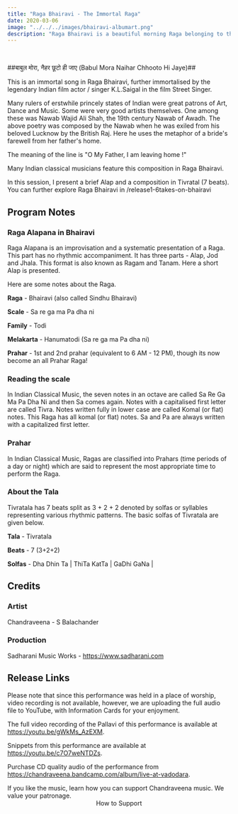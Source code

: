 ```yaml
---
title: "Raga Bhairavi - The Immortal Raga"
date: 2020-03-06
image: "../../../images/bhairavi-albumart.png"
description: "Raga Bhairavi is a beautiful morning Raga belonging to the Todi family of Ragas.  Mishra Bhairavi is a popular variety in which notes other than the scale are taken, and a different perspective to the Raga is given."
---
```


<you-tube videoid="r5tTK2m-pgc"></you-tube>
<br>

##बाबुल मोरा, नैहर छूटो ही जाए (Babul Mora Naihar Chhooto Hi Jaye)##

This is an immortal song in Raga Bhairavi, further immortalised by the legendary Indian film actor / singer K.L.Saigal in the film Street Singer.

Many rulers of erstwhile princely states of Indian were great patrons of Art, Dance and Music. Some were very good artists themselves. One among these was Nawab Wajid Ali Shah, the 19th century Nawab of Awadh. The above poetry was composed by the Nawab when he was exiled from his beloved Lucknow by the British Raj. Here he uses the metaphor of a bride's farewell from her father's home.

The meaning of the line is "O My Father, I am leaving home !"

Many Indian classical musicians feature this composition in Raga Bhairavi.

In this session, I present a brief Alap and a composition in Tivratal (7 beats). You can further explore Raga Bhairavi in /release1-6takes-on-bhairavi

## Program Notes

### Raga Alapana in Bhairavi
Raga Alapana is an improvisation and a systematic presentation of a Raga. This part has no rhythmic accompaniment. It has three parts - Alap, Jod and Jhala. This format is also known as Ragam and Tanam. Here a short Alap is presented.

Here are some notes about the Raga.

**Raga** - Bhairavi (also called Sindhu Bhairavi)

**Scale** - Sa re ga ma Pa dha ni

**Family** - Todi

**Melakarta** - Hanumatodi (Sa re ga ma Pa dha ni)

**Prahar** - 1st and 2nd prahar (equivalent to 6 AM - 12 PM), though its now become an all Prahar Raga!

### Reading the scale
In Indian Classical Music, the seven notes in an octave are called Sa Re Ga Ma Pa Dha Ni and then Sa comes again. Notes with a capitalised first letter are called Tivra. Notes written fully in lower case are called Komal (or flat) notes. This Raga has all komal (or flat) notes. Sa and Pa are always written with a capitalized first letter.

### Prahar
In Indian Classical Music, Ragas are classified into Prahars (time periods of a day or night) which are said to represent the most appropriate time to perform the Raga.

### About the Tala

Tivratala has 7 beats split as 3 + 2 + 2 denoted by solfas or syllables representing various rhythmic patterns. The basic solfas of Tivratala are given below.

**Tala** - Tivratala

**Beats** - 7 (3+2+2)

**Solfas** - Dha Dhin Ta | ThiTa KatTa | GaDhi GaNa |


## Credits
### Artist
Chandraveena - S Balachander

### Production
Sadharani Music Works - https://www.sadharani.com

## Release Links

Please note that since this performance was held in a place of worship, video recording is not available, however, we are uploading the full audio file to YouTube, with Information Cards for your enjoyment.

The full video recording of the Pallavi of this performance is available at https://youtu.be/gWkMs_AzEXM.

Snippets from this performance are available at https://youtu.be/c7O7weNTDZs.

Purchase CD quality audio of the performance from https://chandraveena.bandcamp.com/album/live-at-vadodara.


<notice-box>
If you like the music, learn how you can support Chandraveena music. We value your patronage.
<div style="text-align:center">
<my-button to="/support/">How to Support</my-button>
</div>
</notice-box>
